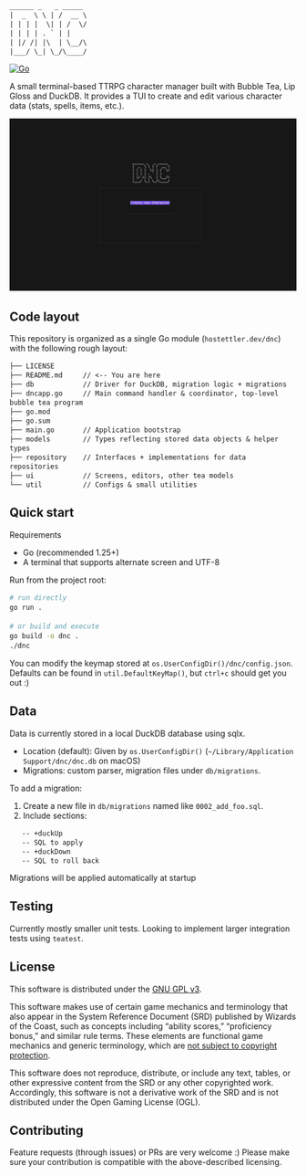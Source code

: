 ```
______ _   _ _____
|  _  \ \ | /  __ \
| | | |  \| | /  \/
| | | | . ` | |
| |/ /| |\  | \__/\
|___/ \_| \_/\____/
```

[![Go](https://github.com/Simon-Hostettler/dnc/actions/workflows/go.yml/badge.svg?branch=main)](https://github.com/Simon-Hostettler/dnc/actions/workflows/go.yml)

A small terminal-based TTRPG character manager built with Bubble Tea, Lip Gloss and DuckDB. It provides a TUI to create and edit various character data (stats, spells, items, etc.).

![demo](examples/demo.gif)

## Code layout

This repository is organized as a single Go module (`hostettler.dev/dnc`) with the following rough layout:

```
├── LICENSE
├── README.md     // <-- You are here
├── db            // Driver for DuckDB, migration logic + migrations
├── dncapp.go     // Main command handler & coordinator, top-level bubble tea program
├── go.mod
├── go.sum
├── main.go       // Application bootstrap
├── models        // Types reflecting stored data objects & helper types
├── repository    // Interfaces + implementations for data repositories
├── ui            // Screens, editors, other tea models
└── util          // Configs & small utilities
```

## Quick start

Requirements

- Go (recommended 1.25+)
- A terminal that supports alternate screen and UTF-8

Run from the project root:

```bash
# run directly
go run .

# or build and execute
go build -o dnc .
./dnc
```

You can modify the keymap stored at `os.UserConfigDir()/dnc/config.json`. Defaults can be found in `util.DefaultKeyMap()`, but `ctrl+c` should get you out :)

## Data

Data is currently stored in a local DuckDB database using sqlx.

- Location (default): Given by `os.UserConfigDir()` (`~/Library/Application Support/dnc/dnc.db` on macOS)
- Migrations: custom parser, migration files under `db/migrations`.

To add a migration:

1. Create a new file in `db/migrations` named like `0002_add_foo.sql`.
2. Include sections:

```
   -- +duckUp
   -- SQL to apply
   -- +duckDown
   -- SQL to roll back
```

Migrations will be applied automatically at startup

## Testing

Currently mostly smaller unit tests. Looking to implement larger integration tests using `teatest`.

## License
This software is distributed under the [GNU GPL v3](./LICENSE).

This software makes use of certain game mechanics and terminology that also appear in the System Reference Document (SRD) published by Wizards of the Coast, such as concepts including “ability scores,” “proficiency bonus,” and similar rule terms. These elements are functional game mechanics and generic terminology, which are [not subject to copyright protection](https://web.archive.org/web/20160411131325/http://www.copyright.gov/fls/fl108.html).

This software does not reproduce, distribute, or include any text, tables, or other expressive content from the SRD or any other copyrighted work. Accordingly, this software is not a derivative work of the SRD and is not distributed under the Open Gaming License (OGL).

## Contributing

Feature requests (through issues) or PRs are very welcome :) Please make sure your contribution is compatible with the above-described licensing.
